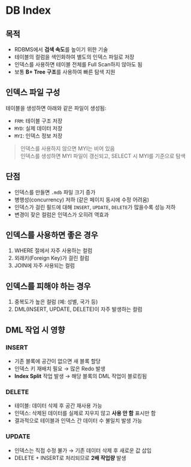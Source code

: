 # DB Index

## 목적
- RDBMS에서 **검색 속도**를 높이기 위한 기술
- 테이블의 컬럼을 색인화하여 별도의 인덱스 파일로 저장
- 인덱스를 사용하면 테이블 전체를 Full Scan하지 않아도 됨
- 보통 **B+ Tree 구조**를 사용하여 빠른 탐색 지원

## 인덱스 파일 구성
테이블을 생성하면 아래와 같은 파일이 생성됨:

- `FRM`: 테이블 구조 저장
- `MYD`: 실제 데이터 저장
- `MYI`: 인덱스 정보 저장

> 인덱스를 사용하지 않으면 MYI는 비어 있음  
> 인덱스를 생성하면 MYI 파일이 갱신되고, SELECT 시 MYI를 기준으로 탐색

## 단점
- 인덱스를 만들면 `.mdb` 파일 크기 증가
- 병행성(concurrency) 저하 (같은 페이지 동시에 수정 어려움)
- 인덱스가 걸린 필드에 대해 `INSERT`, `UPDATE`, `DELETE`가 많을수록 성능 저하
- 변경이 잦은 컬럼은 인덱스가 오히려 역효과

## 인덱스를 사용하면 좋은 경우
1. WHERE 절에서 자주 사용하는 컬럼
2. 외래키(Foreign Key)가 걸린 컬럼
3. JOIN에 자주 사용되는 컬럼

## 인덱스를 피해야 하는 경우
1. 중복도가 높은 컬럼 (예: 성별, 국가 등)
2. DML(INSERT, UPDATE, DELETE)이 자주 발생하는 컬럼

## DML 작업 시 영향

### INSERT
- 기존 블록에 공간이 없으면 새 블록 할당
- 인덱스 키 재배치 필요 → 많은 Redo 발생
- **Index Split** 작업 발생 → 해당 블록의 DML 작업이 블로킹됨

### DELETE
- 테이블: 데이터 삭제 후 공간 재사용 가능
- 인덱스: 삭제된 데이터를 실제로 지우지 않고 **사용 안 함** 표시만 함
- 결과적으로 테이블과 인덱스 간 데이터 수 불일치 발생 가능

### UPDATE
- 인덱스는 직접 수정 불가 → 기존 데이터 삭제 후 새로운 값 삽입
- DELETE + INSERT로 처리되므로 **2배 작업량** 발생
